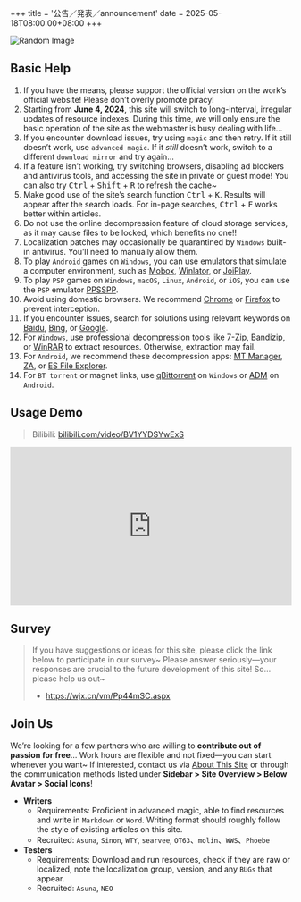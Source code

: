 +++
title = '公告／発表／announcement'
date = 2025-05-18T08:00:00+08:00
+++

![Random Image](https://img-api.saop.cc/api)

## Basic Help

1. If you have the means, please support the official version on the work’s official website! Please don’t overly promote piracy!
2. Starting from **June 4, 2024**, this site will switch to long-interval, irregular updates of resource indexes. During this time, we will only ensure the basic operation of the site as the webmaster is busy dealing with life...
3. If you encounter download issues, try using `magic` and then retry. If it still doesn’t work, use `advanced magic`. If it *still* doesn’t work, switch to a different `download mirror` and try again...
4. If a feature isn’t working, try switching browsers, disabling ad blockers and antivirus tools, and accessing the site in private or guest mode! You can also try <kbd>Ctrl</kbd> + <kbd>Shift</kbd> + <kbd>R</kbd> to refresh the cache~
5. Make good use of the site’s search function <kbd>Ctrl</kbd> + <kbd>K</kbd>. Results will appear after the search loads. For in-page searches, <kbd>Ctrl</kbd> + <kbd>F</kbd> works better within articles.
6. Do not use the online decompression feature of cloud storage services, as it may cause files to be locked, which benefits no one!!
7. Localization patches may occasionally be quarantined by `Windows` built-in antivirus. You’ll need to manually allow them.
8. To play `Android` games on `Windows`, you can use emulators that simulate a computer environment, such as [Mobox](https://github.com/olegos2/mobox/blob/main/README-zh_CN.md), [Winlator](https://winlator.org/), or [JoiPlay](https://joiplay.org/).
9. To play `PSP` games on `Windows`, `macOS`, `Linux`, `Android`, or `iOS`, you can use the `PSP` emulator [PPSSPP](https://www.ppsspp.org/).
10. Avoid using domestic browsers. We recommend [Chrome](https://www.google.com/intl/zh-CN/chrome/) or [Firefox](https://www.mozilla.org/zh-CN/firefox/) to prevent interception.
11. If you encounter issues, search for solutions using relevant keywords on [Baidu](https://www.baidu.com/), [Bing](https://www.bing.com/), or [Google](https://www.google.com/).
12. For `Windows`, use professional decompression tools like [7-Zip](https://sparanoid.com/lab/7z/), [Bandizip](https://www.bandisoft.com/bandizip/), or [WinRAR](https://www.win-rar.com/) to extract resources. Otherwise, extraction may fail.
13. For `Android`, we recommend these decompression apps: [MT Manager](https://mt2.cn/), [ZA](https://play.google.com/store/apps/details?id=ru.zdevs.zarchiver&pcampaignid=web_share), or [ES File Explorer](http://www.estrongs.com/).
14. For `BT torrent` or magnet links, use [qBittorrent](https://github.com/c0re100/qBittorrent-Enhanced-Edition) on `Windows` or [ADM](https://play.google.com/store/apps/details?id=com.dv.adm&pcampaignid=web_share) on `Android`.

## Usage Demo

> Bilibili: [bilibili.com/video/BV1YYDSYwExS](https://www.bilibili.com/video/BV1YYDSYwExS/?share_source=copy_web&vd_source=fad28c3dbd9214bb50e66f8dd77d9f46)

<iframe style="width: 100%; aspect-ratio: 16 / 9;" src="https://player.bilibili.com/player.html?isOutside=true&aid=113441243205169&bvid=BV1YYDSYwExS&cid=26655394707&p=1&autoplay=0&t=8" scrolling="no" border="0" frameborder="no" framespacing="0" allowfullscreen="true"></iframe>

## Survey

> If you have suggestions or ideas for this site, please click the link below to participate in our survey~
> Please answer seriously—your responses are crucial to the future development of this site! So… please help us out~
> - <https://wjx.cn/vm/Pp44mSC.aspx>

## Join Us

We’re looking for a few partners who are willing to **contribute out of passion for free**...
Work hours are flexible and not fixed—you can start whenever you want~
If interested, contact us via [About This Site](/about/) or through the communication methods listed under **Sidebar > Site Overview > Below Avatar > Social Icons**!

- **Writers**
  - Requirements: Proficient in advanced magic, able to find resources and write in `Markdown` or `Word`. Writing format should roughly follow the style of existing articles on this site.
  - Recruited: `Asuna`, `Sinon`, `WTY`, `searvee`, `OT63`、`molin`、`WWS`、`Phoebe`
- **Testers**
  - Requirements: Download and run resources, check if they are raw or localized, note the localization group, version, and any `BUGs` that appear.
  - Recruited: `Asuna`, `NEO`
